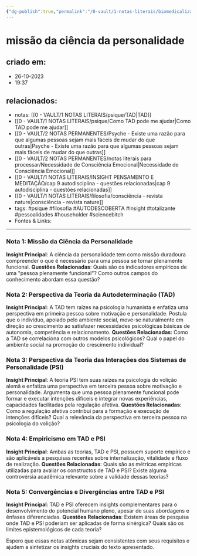 ```yaml
---
{"dg-publish":true,"permalink":"/0-vault/1-notas-literais/biomedicalizacao/missao-da-ciencia-da-personalidade/","tags":["psique","filosofia","AUTODESCOBERTA","insight","totalizante","pessoalidades","householder","sciencebitch"],"dgHomeLink":true,"dgShowLocalGraph":true,"dgShowFileTree":true,"dgEnableSearch":true,"noteIcon":""}
---
```


# missão da ciência da personalidade

## criado em: 
- 26-10-2023
- 19:37
## relacionados:
- notas: [[0 - VAULT/1 NOTAS LITERAIS/psique/TAD\|TAD]]
- [[0 - VAULT/1 NOTAS LITERAIS/psique/Como TAD pode me ajudar\|Como TAD pode me ajudar]]
- [[0 - VAULT/2 NOTAS PERMANENTES/Psyche - Existe uma razão para que algumas pessoas sejam mais fáceis de mudar do que outras\|Psyche - Existe uma razão para que algumas pessoas sejam mais fáceis de mudar do que outras]]
- [[0 - VAULT/2 NOTAS PERMANENTES/notas literais para processar/Necessidade de Consciência Emocional\|Necessidade de Consciência Emocional]]
- [[0 - VAULT/1 NOTAS LITERAIS/INSIGHT PENSAMENTO E MEDITAÇÃO/cap 9 autodisciplina -  questões relacionadas\|cap 9 autodisciplina -  questões relacionadas]]
- [[0 - VAULT/1 NOTAS LITERAIS/filosofia/consciência - revista nature\|consciência - revista nature]]
- tags: #psique #filosofia #AUTODESCOBERTA #insight #totalizante #pessoalidades #householder #sciencebitch 
- Fontes & Links: 
---

### Nota 1: Missão da Ciência da Personalidade
**Insight Principal**: A ciência da personalidade tem como missão duradoura compreender o que é necessário para uma pessoa se tornar plenamente funcional.
**Questões Relacionadas**: Quais são os indicadores empíricos de uma "pessoa plenamente funcional"? Como outros campos do conhecimento abordam essa questão?

### Nota 2: Perspectiva da Teoria da Autodeterminação (TAD)
**Insight Principal**: A TAD tem raízes na psicologia humanista e enfatiza uma perspectiva em primeira pessoa sobre motivação e personalidade. Postula que o indivíduo, apoiado pelo ambiente social, move-se naturalmente em direção ao crescimento ao satisfazer necessidades psicológicas básicas de autonomia, competência e relacionamento.
**Questões Relacionadas**: Como a TAD se correlaciona com outros modelos psicológicos? Qual o papel do ambiente social na promoção do crescimento individual?

### Nota 3: Perspectiva da Teoria das Interações dos Sistemas de Personalidade (PSI)
**Insight Principal**: A teoria PSI tem suas raízes na psicologia do volição alemã e enfatiza uma perspectiva em terceira pessoa sobre motivação e personalidade. Argumenta que uma pessoa plenamente funcional pode formar e executar intenções difíceis e integrar novas experiências, capacidades facilitadas pela regulação afetiva.
**Questões Relacionadas**: Como a regulação afetiva contribui para a formação e execução de intenções difíceis? Qual a relevância da perspectiva em terceira pessoa na psicologia do volição?

### Nota 4: Empiricismo em TAD e PSI
**Insight Principal**: Ambas as teorias, TAD e PSI, possuem suporte empírico e são aplicáveis a pesquisas recentes sobre internalização, vitalidade e fluxo de realização.
**Questões Relacionadas**: Quais são as métricas empíricas utilizadas para avaliar os constructos de TAD e PSI? Existe alguma controvérsia acadêmica relevante sobre a validade dessas teorias?

### Nota 5: Convergências e Divergências entre TAD e PSI
**Insight Principal**: TAD e PSI oferecem insights complementares para o desenvolvimento do potencial humano pleno, apesar de suas abordagens e ênfases diferenciadas.
**Questões Relacionadas**: Existem áreas de pesquisa onde TAD e PSI poderiam ser aplicadas de forma sinérgica? Quais são os limites epistemológicos de cada teoria?

Espero que essas notas atômicas sejam consistentes com seus requisitos e ajudem a sintetizar os insights cruciais do texto apresentado.